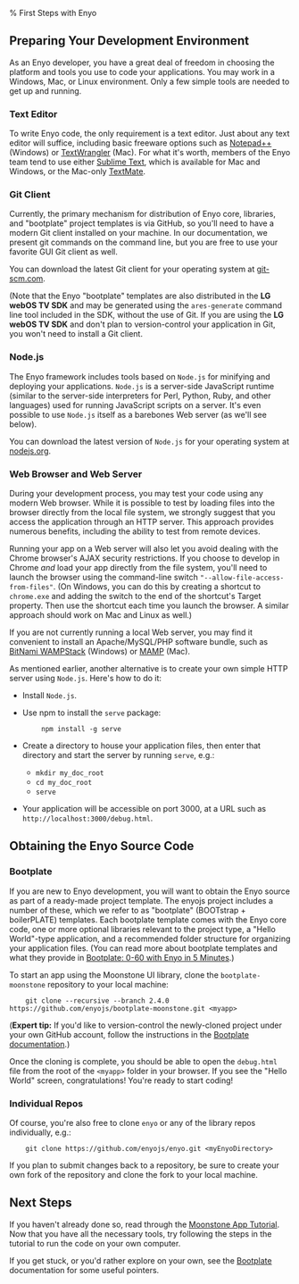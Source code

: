 % First Steps with Enyo

## Preparing Your Development Environment

As an Enyo developer, you have a great deal of freedom in choosing the platform
and tools you use to code your applications.  You may work in a Windows, Mac, or
Linux environment.  Only a few simple tools are needed to get up and running.

### Text Editor

To write Enyo code, the only requirement is a text editor.  Just
about any text editor will suffice, including basic freeware options such as
[Notepad++](http://notepad-plus-plus.org/) (Windows) or
[TextWrangler](http://www.barebones.com/products/textwrangler/) (Mac).  For what
it's worth, members of the Enyo team tend to use either [Sublime
Text](http://www.sublimetext.com/), which is available for Mac and Windows, or
the Mac-only [TextMate](http://macromates.com/).

### Git Client

Currently, the primary mechanism for distribution of Enyo core, libraries, and
"bootplate" project templates is via GitHub, so you'll need to have a modern Git
client installed on your machine.  In our documentation, we present git commands
on the command line, but you are free to use your favorite GUI Git client as
well.

You can download the latest Git client for your operating system at
[git-scm.com](http://git-scm.com/downloads).

(Note that the Enyo "bootplate" templates are also distributed in the **LG webOS
TV SDK** and may be generated using the `ares-generate` command line tool
included in the SDK, without the use of Git.  If you are using the **LG webOS TV
SDK** and don't plan to version-control your application in Git, you won't need
to install a Git client.

### Node.js

The Enyo framework includes tools based on `Node.js` for minifying and deploying
your applications.  `Node.js` is a server-side JavaScript runtime (similar to
the server-side interpreters for Perl, Python, Ruby, and other languages) used
for running JavaScript scripts on a server.  It's even possible to use `Node.js`
itself as a barebones Web server (as we'll see below).

You can download the latest version of `Node.js` for your operating system at
[nodejs.org](http://nodejs.org/).

### Web Browser and Web Server

During your development process, you may test your code using any modern Web
browser.  While it is possible to test by loading files into the browser
directly from the local file system, we strongly suggest that you access the
application through an HTTP server.  This approach provides numerous benefits,
including the ability to test from remote devices.

Running your app on a Web server will also let you avoid dealing with the Chrome
browser's AJAX security restrictions.  If you choose to develop in Chrome *and*
load your app directly from the file system, you'll need to launch the browser
using the command-line switch `"--allow-file-access-from-files"`.  (On Windows,
you can do this by creating a shortcut to `chrome.exe` and adding the switch to
the end of the shortcut's Target property.  Then use the shortcut each time you
launch the browser.  A similar approach should work on Mac and Linux as well.)

If you are not currently running a local Web server, you may find it convenient
to install an Apache/MySQL/PHP software bundle, such as [BitNami
WAMPStack](http://bitnami.org/stack/wampstack) (Windows) or
[MAMP](http://www.mamp.info/en/index.html) (Mac).

As mentioned earlier, another alternative is to create your own simple HTTP
server using `Node.js`.  Here's how to do it:

* Install `Node.js`.

* Use npm to install the `serve` package:

```
        npm install -g serve
```

* Create a directory to house your application files, then enter that directory
    and start the server by running `serve`, e.g.:

    + `mkdir my_doc_root`
    + `cd my_doc_root`
    + `serve`

* Your application will be accessible on port 3000, at a URL such as `http://localhost:3000/debug.html`.

## Obtaining the Enyo Source Code

### Bootplate

If you are new to Enyo development, you will want to obtain the Enyo source as
part of a ready-made project template.  The enyojs project includes a number of
these, which we refer to as "bootplate" (BOOTstrap + boilerPLATE) templates.
Each bootplate template comes with the Enyo core code, one or more optional
libraries relevant to the project type, a "Hello World"-type application, and a
recommended folder structure for organizing your application files.  (You can
read more about bootplate templates and what they provide in [Bootplate: 0-60
with Enyo in 5 Minutes](bootplate.html).)

To start an app using the Moonstone UI library, clone the `bootplate-moonstone`
repository to your local machine:

```
    git clone --recursive --branch 2.4.0 https://github.com/enyojs/bootplate-moonstone.git <myapp>
```

(**Expert tip:** If you'd like to version-control the newly-cloned project
under your own GitHub account, follow the instructions in the [Bootplate
documentation](bootplate.html#the-github-way).)

Once the cloning is complete, you should be able to open the `debug.html` file
from the root of the `<myapp>` folder in your browser.  If you see the "Hello
World" screen, congratulations!  You're ready to start coding!

### Individual Repos

Of course, you're also free to clone `enyo` or any of the library repos
individually, e.g.:

```
    git clone https://github.com/enyojs/enyo.git <myEnyoDirectory>
```

If you plan to submit changes back to a repository, be sure to create your own
fork of the repository and clone the fork to your local machine.

## Next Steps

If you haven't already done so, read through the [Moonstone App
Tutorial](moonstone-app-tutorial.html).  Now that you have all the necessary
tools, try following the steps in the tutorial to run the code on your own
computer.

If you get stuck, or you'd rather explore on your own, see the
[Bootplate](bootplate.html) documentation for some useful pointers.
